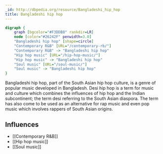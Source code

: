 ```yaml
---
_id: http://dbpedia.org/resource/Bangladeshi_hip_hop
title: Bangladeshi hip hop
---
```


```dot
digraph {
	graph [bgcolor="#F3DDB8" rankdir=LR]
	node [color="#26242F" penwidth=3.0]
	"Bangladeshi hip hop" [shape=circle]
	"Contemporary R&B" [URL="/contemporary-rb/"]
	"Contemporary R&B" -> "Bangladeshi hip hop"
	"Hip hop music" [URL="/hip-hop-music/"]
	"Hip hop music" -> "Bangladeshi hip hop"
	"Soul music" [URL="/soul-music/"]
	"Soul music" -> "Bangladeshi hip hop"
}
```

Bangladeshi hip hop, part of the South Asian hip hop culture, is a genre of popular music developed in Bangladesh. Desi hip hop is a term for music and culture which combines the influences of hip hop and the Indian subcontinent; the term desi referring to the South Asian diaspora. The term has also come to be used as an alternative for rap music and even pop music which involves rappers of South Asian origins.

## Influences
- [[Contemporary R&B]]
- [[Hip hop music]]
- [[Soul music]]
